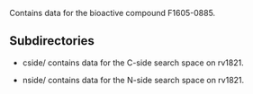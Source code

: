 Contains data for the bioactive compound F1605-0885.

## Subdirectories

- cside/ contains data for the C-side search space on rv1821.

- nside/ contains data for the N-side search space on rv1821.

